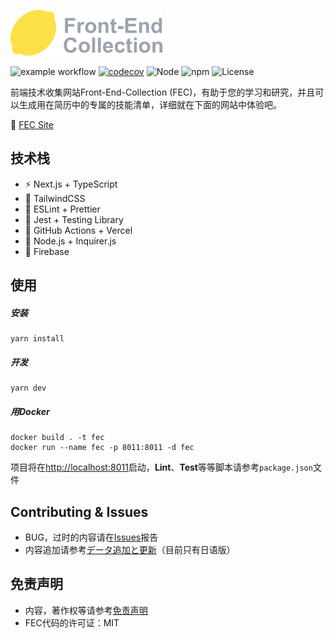 ![logo](https://raw.githubusercontent.com/kensoz/FEC/main/public/logo.png)



![example workflow](https://github.com/kensoz/FEC/actions/workflows/dispatch.yml/badge.svg)  [![codecov](https://codecov.io/gh/kensoz/FEC/branch/main/graph/badge.svg?token=2THJ19HFZW)](https://codecov.io/gh/kensoz/FEC)  ![Node](https://img.shields.io/badge/Node.js-v18.7.0-fb7185.svg?logo=&style=flat-square)  ![npm](https://img.shields.io/badge/npm-v0.3.0-84CC16.svg?style=flat-square) ![License](https://img.shields.io/badge/License-MIT-0284C7.svg?logo=&style=flat-square)

前端技术收集网站Front-End-Collection (FEC)，有助于您的学习和研究，并且可以生成用在简历中的专属的技能清单，详细就在下面的网站中体验吧。

🍋 [FEC Site](https://fec-tau.vercel.app/)



## 技术栈

- ⚡️ Next.js + TypeScript
- 🎨 TailwindCSS
- 📑 ESLint + Prettier
- 🔌 Jest + Testing Library
- 🔩 GitHub Actions + Vercel
- 🔗 Node.js + Inquirer.js
- 💽 Firebase



## 使用

##### 安装

```shell
yarn install
```

##### 开发

```shell
yarn dev
```

##### 用Docker

```
docker build . -t fec
docker run --name fec -p 8011:8011 -d fec
```

项目将在[http://localhost:8011](http://localhost:8011)启动，**Lint**、**Test**等等脚本请参考`package.json`文件



## Contributing & Issues

+ BUG，过时的内容请在[Issues](https://github.com/kensoz/FEC/issues)报告
+ 内容追加请参考[データ追加と更新](https://github.com/kensoz/FEC/blob/main/.github/doc/data.md)（目前只有日语版）



## 免责声明

- 内容，著作权等请参考[免责声明](https://github.com/kensoz/FEC/blob/main/.github/doc/disclaimer/zh.md)
- FEC代码的许可证：MIT